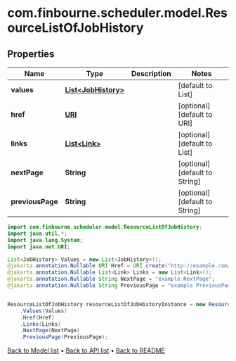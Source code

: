 # com.finbourne.scheduler.model.ResourceListOfJobHistory

## Properties

Name | Type | Description | Notes
------------ | ------------- | ------------- | -------------
**values** | [**List&lt;JobHistory&gt;**](JobHistory.md) |  | [default to List<JobHistory>]
**href** | [**URI**](URI.md) |  | [optional] [default to URI]
**links** | [**List&lt;Link&gt;**](Link.md) |  | [optional] [default to List<Link>]
**nextPage** | **String** |  | [optional] [default to String]
**previousPage** | **String** |  | [optional] [default to String]

```java
import com.finbourne.scheduler.model.ResourceListOfJobHistory;
import java.util.*;
import java.lang.System;
import java.net.URI;

List<JobHistory> Values = new List<JobHistory>();
@jakarta.annotation.Nullable URI Href = URI.create("http://example.com/Href");
@jakarta.annotation.Nullable List<Link> Links = new List<Link>();
@jakarta.annotation.Nullable String NextPage = "example NextPage";
@jakarta.annotation.Nullable String PreviousPage = "example PreviousPage";


ResourceListOfJobHistory resourceListOfJobHistoryInstance = new ResourceListOfJobHistory()
    .Values(Values)
    .Href(Href)
    .Links(Links)
    .NextPage(NextPage)
    .PreviousPage(PreviousPage);
```


[Back to Model list](../README.md#documentation-for-models) &#8226; [Back to API list](../README.md#documentation-for-api-endpoints) &#8226; [Back to README](../README.md)
